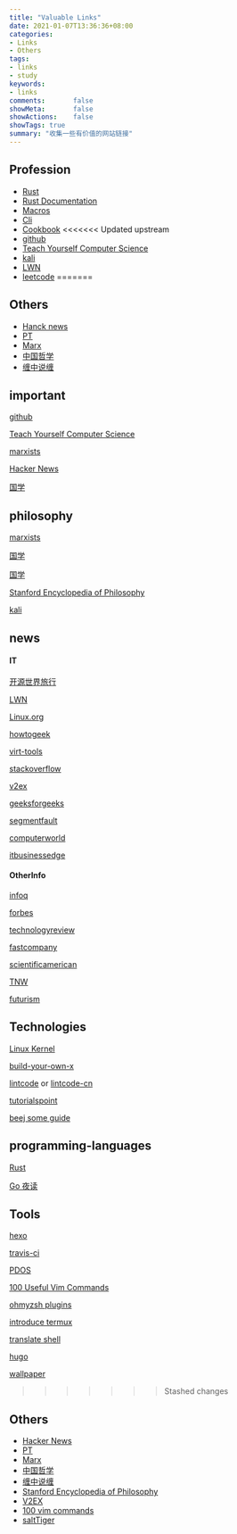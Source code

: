 ```yaml
---
title: "Valuable Links"
date: 2021-01-07T13:36:36+08:00
categories:
- Links
- Others
tags:
- links
- study
keywords:
- links
comments:       false
showMeta:       false
showActions:    false
showTags: true
summary: "收集一些有价值的网站链接"
---
```

<!--more-->

<!--toc-->

## Profession
- [Rust](https://www.rust-lang.org/)
- [Rust Documentation](https://doc.rust-lang.org/nightly/)
- [Macros](https://veykril.github.io/tlborm/introduction.html)
- [Cli](https://rust-cli.github.io/book/index.html)
- [Cookbook](https://rust-lang-nursery.github.io/rust-cookbook/intro.html)
<<<<<<< Updated upstream
- [github](https://github.com)
- [Teach Yourself Computer Science](https://teachyourselfcs.com/)
- [kali](https://www.kali.org/)
- [LWN](https://lwn.net/)
- [leetcode](https://leetcode.com/)
=======


## Others
- [Hanck news](https://news.ycombinator.com/)
- [PT](https://program-think.blogspot.com/)
- [Marx](https://www.marxists.org/chinese/index.html)
- [中国哲学](https://ctext.org/zhs)
- [缠中说缠](https://gsysbrj.github.io/index.html)

## important

[github](https://github.com)

[Teach Yourself Computer Science](https://teachyourselfcs.com/)

[marxists](https://www.marxists.org/index.htm)

[Hacker News](https://news.ycombinator.com/)

[国学](https://ctext.org/zhs) 
<!-- toc -->
<!--more-->



## philosophy

[marxists](https://www.marxists.org/index.htm)

[国学](https://ctext.org/zhs) 

[国学](https://5000yan.com/)

[Stanford Encyclopedia of Philosophy](https://plato.stanford.edu/index.html)

[kali](https://www.kali.org/)


## news

#### IT

[开源世界旅行](https://i.linuxtoy.org/docs/guide/index.html)

[LWN](https://lwn.net/)

[Linux.org](https://www.linux.org/)

[howtogeek](https://www.howtogeek.com/)

[virt-tools](https://planet.virt-tools.org)

[stackoverflow](https://stackoverflow.com/)

[v2ex](https://www.v2ex.com/)

[geeksforgeeks](https://www.geeksforgeeks.org)

[segmentfault](https://segmentfault.com/)

[computerworld](https://www.computerworld.com/)

[itbusinessedge](https://www.itbusinessedge.com/)

#### OtherInfo

[infoq](https://www.infoq.cn/)

[forbes](https://www.forbes.com/)

[technologyreview](https://www.technologyreview.com/)

[fastcompany](https://www.fastcompany.com/)

[scientificamerican](https://www.scientificamerican.com/)

[TNW](https://thenextweb.com/)

[futurism](https://futurism.com/)



## Technologies

[Linux Kernel](https://www.kernel.org/)

[build-your-own-x](https://github.com/danistefanovic/build-your-own-x)

[lintcode](https://www.lintcode.com/) or [lintcode-cn](https://leetcode-cn.com/)

[tutorialspoint](https://www.tutorialspoint.com/index.htm)

[beej some guide](http://beej.us/)



## programming-languages

[Rust](https://www.rust-lang.org)

[Go 夜读](https://talkgo.org/)



## Tools

[hexo](https://hexo.io/)

[travis-ci](https://travis-ci.com/)

[PDOS](https://pdos.csail.mit.edu/)

[100 Useful Vim Commands](https://www.ubuntupit.com/100-useful-vim-commands-that-youll-need-every-day/)

[ohmyzsh plugins](https://github.com/ohmyzsh/ohmyzsh/wiki/Plugins)

[introduce termux](https://blog.sunriseydy.top/technology/mobilephone/linux-terminal-on-android-via-termux-without-root/)

[translate shell](https://github.com/soimort/translate-shell)

[hugo](https://gohugo.io/)

[wallpaper](http://www.netbian.com/)
>>>>>>> Stashed changes



## Others
- [Hacker News](https://news.ycombinator.com/)
- [PT](https://program-think.blogspot.com/)
- [Marx](https://www.marxists.org/chinese/index.html)
- [中国哲学](https://ctext.org/zhs)
- [缠中说缠](https://gsysbrj.github.io/index.html)
- [Stanford Encyclopedia of Philosophy](https://plato.stanford.edu/index.html)
- [V2EX](https://www.v2ex.com/)
- [100 vim commands](https://www.ubuntupit.com/100-useful-vim-commands-that-youll-need-every-day/)
- [saltTiger](https://salttiger.com/)
